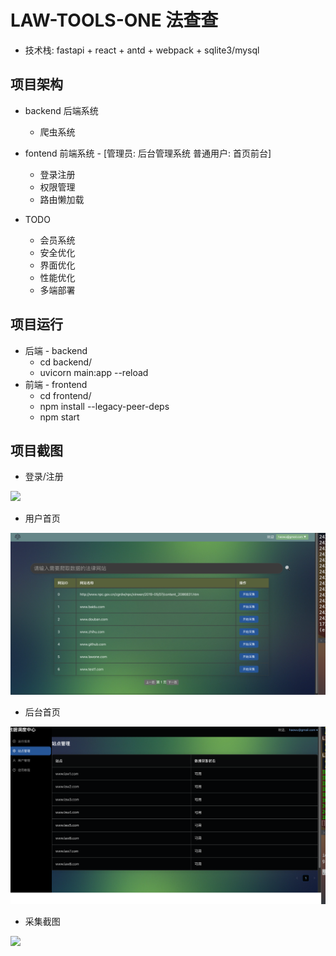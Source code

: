 # LAW-TOOLS-ONE 法查查 

* 技术栈: fastapi + react + antd + webpack + sqlite3/mysql

## 项目架构

*  backend 后端系统

    * 爬虫系统

*  fontend 前端系统 - [管理员: 后台管理系统 普通用户: 首页前台]

    * 登录注册
    * 权限管理
    * 路由懒加载

* TODO
    * 会员系统
    * 安全优化 
    * 界面优化
    * 性能优化
    * 多端部署


## 项目运行

* 后端 - backend
    * cd backend/
    * uvicorn main:app --reload
* 前端 - frontend
    * cd frontend/
    * npm install --legacy-peer-deps
    * npm start

## 项目截图

* 登录/注册

![](./doc/images/login_register.png)


* 用户首页

![](./doc/images/user_index.png)

* 后台首页

![](./doc/images/admin.png)

* 采集截图

![](./doc/images/snapshot_demo_1.png)
